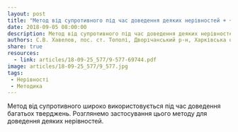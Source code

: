```yaml
---
layout: post
title: "Метод від супротивного під час доведення деяких нерівностей + + нерівності з вкладеннями"
date: 2018-09-05 08:00:00
description: Метод від супротивного під час доведення деяких нерівностей + + нерівності з вкладеннями
authors: С.В. Хавелов, пос. ст. Тополі, Дворічанський р-н, Харківська об
share: true
resources:
  - link: articles/18-09-25_577/9-577-69744.pdf
image: articles/18-09-25_577/9_577.jpg
tags:
 - Нерівності
 - Методика
---
```


Метод від супротивного широко використовується під час доведення багатьох тверджень. Розглянемо застосування цього методу для доведення деяких нерівностей.
